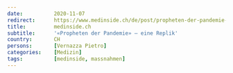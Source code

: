 ```yaml
---
date:          2020-11-07
redirect:      https://www.medinside.ch/de/post/propheten-der-pandemie-eine-replik
title:         medinside.ch
subtitle:      '«Propheten der Pandemie» – eine Replik'
country:       CH
persons:       [Vernazza Pietro]
categories:    [Medizin]
tags:          [medinside, massnahmen]
---
```

